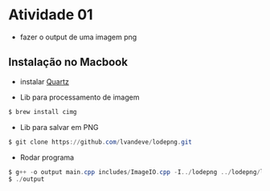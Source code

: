 # Atividade 01

- fazer o output de uma imagem png

## Instalação no Macbook

- instalar [Quartz](https://www.xquartz.org/)

- Lib para processamento de imagem
```powershell
$ brew install cimg
```
- Lib para salvar em PNG
```powershell
$ git clone https://github.com/lvandeve/lodepng.git
```

- Rodar programa
```powershell
$ g++ -o output main.cpp includes/ImageIO.cpp -I../lodepng ../lodepng/lodepng.cpp -Wall
$ ./output
```